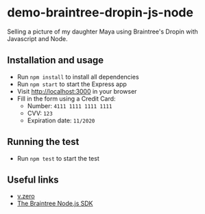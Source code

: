 # demo-braintree-dropin-js-node
Selling a picture of my daughter Maya using Braintree's Dropin with Javascript and Node.

## Installation and usage

* Run `npm install` to install all dependencies
* Run `npm start` to start the Express app
* Visit [http://localhost:3000](http://localhost:3000) in your browser
* Fill in the form using a Credit Card:
    * Number: `4111 1111 1111 1111`
    * CVV: `123`
    * Expiration date: `11/2020`

## Running the test

* Run `npm test` to start the test

## Useful links

* [v.zero](https://www.braintreepayments.com/v.zero)
* [The Braintree Node.js SDK](https://developers.braintreepayments.com/javascript+node/sdk/server/overview)